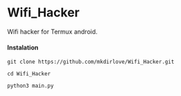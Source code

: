 # Wifi_Hacker
Wifi hacker for Termux android.

#### Instalation
```
git clone https://github.com/mkdirlove/Wifi_Hacker.git
```
```
cd Wifi_Hacker
```
```
python3 main.py
```

